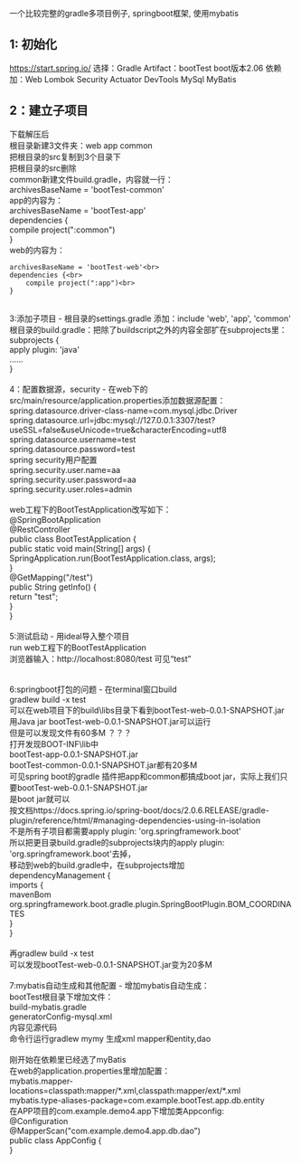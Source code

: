 一个比较完整的gradle多项目例子, springboot框架, 使用mybatis<br>

## 1: 初始化
https://start.spring.io/
选择：Gradle
Artifact：bootTest
boot版本2.06
依赖加：Web Lombok Security Actuator DevTools MySql MyBatis

2：建立子项目
-
下载解压后<br>
根目录新建3文件夹：web app common<br>
把根目录的src复制到3个目录下<br>
把根目录的src删除<br>
common新建文件build.gradle，内容就一行：<br>
archivesBaseName = 'bootTest-common'<br>
app的内容为：<br>
archivesBaseName = 'bootTest-app'<br>
dependencies {<br>
	compile project(":common")<br>
}<br>
web的内容为：<br>
```
archivesBaseName = 'bootTest-web'<br>
dependencies {<br>
	compile project(":app")<br>
}
```
<br>
3:添加子项目
-
根目录的settings.gradle 添加：include 'web', 'app', 'common'<br>
根目录的build.gradle：把除了buildscript之外的内容全部扩在subprojects里：<br>
subprojects {<br>
	apply plugin: 'java'<br>
	......<br>
}<br>
<br>
4：配置数据源，security
-
在web下的src/main/resource/application.properties添加数据源配置：<br>
spring.datasource.driver-class-name=com.mysql.jdbc.Driver<br>
spring.datasource.url=jdbc:mysql://127.0.0.1:3307/test?useSSL=false&useUnicode=true&characterEncoding=utf8<br>
spring.datasource.username=test<br>
spring.datasource.password=test<br>
spring security用户配置<br>
spring.security.user.name=aa<br>
spring.security.user.password=aa<br>
spring.security.user.roles=admin<br>
<br>
web工程下的BootTestApplication改写如下：<br>
@SpringBootApplication<br>
@RestController<br>
public class BootTestApplication {<br>
	public static void main(String[] args) {<br>
		SpringApplication.run(BootTestApplication.class, args);<br>
	}<br>
	@GetMapping("/test")<br>
    public String getInfo() {<br>
	  return "test";<br>
	}<br>
}<br>
<br>
5:测试启动
-
用ideal导入整个项目<br>
run web工程下的BootTestApplication<br>
浏览器输入：http://localhost:8080/test 可见“test”<br>
<br>
<br>
6:springboot打包的问题
-
在terminal窗口build<br>
gradlew build -x test<br>
可以在web项目下的build\libs目录下看到bootTest-web-0.0.1-SNAPSHOT.jar<br>
用Java jar bootTest-web-0.0.1-SNAPSHOT.jar可以运行<br>
但是可以发现文件有60多M ？？？<br>
打开发现BOOT-INF\lib中<br>
bootTest-app-0.0.1-SNAPSHOT.jar<br>
bootTest-common-0.0.1-SNAPSHOT.jar都有20多M<br>
可见spring boot的gradle 插件把app和common都搞成boot jar，实际上我们只要bootTest-web-0.0.1-SNAPSHOT.jar<br>
是boot jar就可以<br>
按文档https://docs.spring.io/spring-boot/docs/2.0.6.RELEASE/gradle-plugin/reference/html/#managing-dependencies-using-in-isolation<br>
不是所有子项目都需要apply plugin: 'org.springframework.boot'<br>
所以把更目录build.gradle的subprojects块内的apply plugin: 'org.springframework.boot'去掉，<br>
移动到web的build.gradle中，在subprojects增加<br>
dependencyManagement {<br>
	imports {<br>
		mavenBom org.springframework.boot.gradle.plugin.SpringBootPlugin.BOM_COORDINATES<br>
	}<br>
}<br>
<br>
再gradlew build -x test<br>
可以发现bootTest-web-0.0.1-SNAPSHOT.jar变为20多M<br>
<br>
7:mybatis自动生成和其他配置
-
增加mybatis自动生成：<br>
bootTest根目录下增加文件：<br>
build-mybatis.gradle<br>
generatorConfig-mysql.xml<br>
内容见源代码<br>
命令行运行gradlew mymy 生成xml mapper和entity,dao<br>
<br>
刚开始在依赖里已经选了myBatis<br>
在web的application.properties里增加配置：<br>
mybatis.mapper-locations=classpath:mapper/*.xml,classpath:mapper/ext/*.xml<br>
mybatis.type-aliases-package=com.example.bootTest.app.db.entity<br>
在APP项目的com.example.demo4.app下增加类Appconfig:<br>
@Configuration<br>
@MapperScan("com.example.demo4.app.db.dao")<br>
public class AppConfig {<br>
}<br>
<br>
